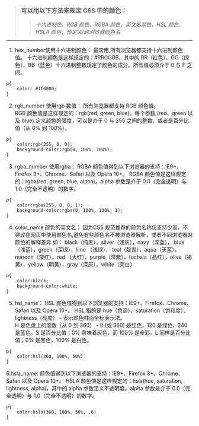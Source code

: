 ﻿>### 可以用以下方法来规定 CSS 中的颜色：
>  > *十六进制色、RGB 颜色、RGBA 颜色、英文名颜色、HSL 颜色、HSLA 颜色、预定义/跨浏览器颜色名*

---------------------------

1. hex_number使用十六进制颜色：
  最常用,所有浏览器都支持十六进制颜色值。
    十六进制颜色是这样规定的：#RRGGBB，其中的 RR（红色）、GG（绿色）、BB（蓝色）十六进制整数规定了颜色的成分。所有值必须介于 0 与 F 之间。
```
p{
    color: #ff0000;
}
```

2. rgb_number 使用rgb 数值：
  所有浏览器都支持 RGB 颜色值。<br>
    RGB 颜色值是这样规定的：rgb(red, green, blue)。每个参数 (red、green 以及 blue) 定义颜色的强度，可以是介于 0 与 255 之间的整数，或者是百分比值（从 0% 到 100%）。
```
p{
    color:rgb(255, 0, 0);
    background-color:rgb(0, 100%, 100%);
}
```

3. rgba_number 使用rgba：
  RGBA 颜色值得到以下浏览器的支持：IE9+、Firefox 3+、Chrome、Safari 以及 Opera 10+。
    RGBA 颜色值是这样规定的：rgba(red, green, blue, alpha)。alpha 参数是介于 0.0（完全透明）与 1.0（完全不透明）的数字。
```
p{
    color:rgba(255, 0, 0, 1);
    background-color:rgba(0, 100%, 100%, 1);
}
```

4. color_name 颜色的英文名：
  因为CSS 规范推荐的颜色名称仅支持少量，不建议在网页中使用颜色名,避免有些颜色名不被浏览器解析，或者不同浏览器对颜色的解释差异
    如： black（纯黑），silver（浅灰），navy（深蓝）， blue（浅蓝），green（深绿），lime	（浅绿），  teal（靛青），aqua（天蓝），maroon（深红），red	（大红），purple（深紫），fuchsia（品红），olive（褐黄），yellow（明黄），gray（深灰），white（壳白）
```
p{
    color:black;
    background-color:white;
}
```

5. hsl_name：
  HSL 颜色值得到以下浏览器的支持：IE9+、Firefox、Chrome、Safari 以及 Opera 10+。
    HSL 指的是 hue（色调）、saturation（饱和度）、lightness（亮度） - 表示颜色柱面坐标表示法。<br>
    H 是色盘上的度数（从 0 到 360） - 0 (或 360) 是红色，120 是绿色，240 是蓝色。S 是百分比值；0% 意味着灰色，而 100% 是全彩。L 同样是百分比值；0% 是黑色，100% 是白色。
```
p{
    color:hsl(360, 100%, 50%)
}
```
6.hsla_name:
 颜色值得到以下浏览器的支持：IE9+、Firefox 3+、Chrome、Safari 以及 Opera 10+。
    HSLA 颜色值是这样规定的：hsla(hue, saturation, lightness, alpha)，其中的 alpha 参数定义不透明度。alpha 参数是介于 0.0（完全透明）与 1.0（完全不透明）的数字。
```
p{
    color:hsla(360, 100%, 50%, .6)
}
```
